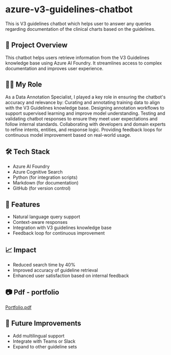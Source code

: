 # azure-v3-guidelines-chatbot
This is V3 guidelines chatbot which helps user to answer any queries regarding documentation of the clinical charts based on the guidelines.  
## 📌 Project Overview
This chatbot helps users retrieve information from the V3 Guidelines knowledge base using Azure AI Foundry. It streamlines access to complex documentation and improves user experience.
## 👨‍💻 My Role
As a Data Annotation Specialist, I played a key role in ensuring the chatbot's accuracy and relevance by:
Curating and annotating training data to align with the V3 Guidelines knowledge base.
Designing annotation workflows to support supervised learning and improve model understanding.
Testing and validating chatbot responses to ensure they meet user expectations and follow internal standards.
Collaborating with developers and domain experts to refine intents, entities, and response logic.
Providing feedback loops for continuous model improvement based on real-world usage.
## 🛠️ Tech Stack
- Azure AI Foundry
- Azure Cognitive Search
- Python (for integration scripts)
- Markdown (for documentation)
- GitHub (for version control)
## 🚀 Features
- Natural language query support
- Context-aware responses
- Integration with V3 guidelines knowledge base
- Feedback loop for continuous improvement
## 📈 Impact
- Reduced search time by 40%
- Improved accuracy of guideline retrieval
- Enhanced user satisfaction based on internal feedback
## 📷 Pdf - portfolio
[Portfolio.pdf](https://github.com/user-attachments/files/22449923/Portfolio.pdf)
## 🔮 Future Improvements
- Add multilingual support
- Integrate with Teams or Slack
- Expand to other guideline sets
